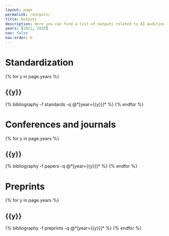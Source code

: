 ```yaml
---
layout: page
permalink: /outputs/
title: Outputs
description: Here you can find a list of outputs related to AI auditing from the aiaudit.org network or its contributors.
years: [2021, 2020]
nav: false
nav-order: b
---
```

# Standardization
<div class="publications">

{% for y in page.years %}
  <h2 class="year">{{y}}</h2>
  {% bibliography -f standards -q @*[year={{y}}]* %}
{% endfor %}

</div>

# Conferences and journals
<div class="publications">

{% for y in page.years %}
  <h2 class="year">{{y}}</h2>
  {% bibliography -f papers -q @*[year={{y}}]* %}
{% endfor %}

</div>

# Preprints
<div class="publications">

{% for y in page.years %}
  <h2 class="year">{{y}}</h2>
  {% bibliography -f preprints -q @*[year={{y}}]* %}
{% endfor %}

</div>

